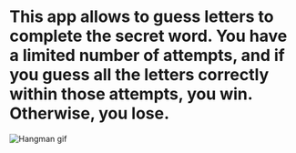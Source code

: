 # This app allows to guess letters to complete the secret word. You have a limited number of attempts, and if you guess all the letters correctly within those attempts, you win. Otherwise, you lose.
![Hangman gif](https://github.com/RomaDev111/Hangman-game/assets/138494620/5379b9c8-bf03-4c99-bc22-0b58f3fb2f81)
